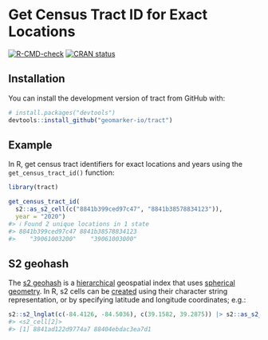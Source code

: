 
<!-- README.md is generated from README.Rmd. Please edit that file -->

# Get Census Tract ID for Exact Locations

<!-- badges: start -->

[![R-CMD-check](https://github.com/geomarker-io/tract/actions/workflows/R-CMD-check.yaml/badge.svg)](https://github.com/geomarker-io/tract/actions/workflows/R-CMD-check.yaml)
[![CRAN
status](https://www.r-pkg.org/badges/version/tract)](https://CRAN.R-project.org/package=tract)
<!-- badges: end -->

## Installation

You can install the development version of tract from GitHub with:

``` r
# install.packages("devtools")
devtools::install_github("geomarker-io/tract")
```

## Example

In R, get census tract identifiers for exact locations and years using
the `get_census_tract_id()` function:

``` r
library(tract)

get_census_tract_id(
  s2::as_s2_cell(c("8841b399ced97c47", "8841b38578834123")), 
  year = "2020")
#> ℹ Found 2 unique locations in 1 state
#> 8841b399ced97c47 8841b38578834123 
#>    "39061003200"    "39061003000"
```

## S2 geohash

The [s2 geohash](https://s2geometry.io/) is a
[hierarchical](https://s2geometry.io/devguide/s2cell_hierarchy.html)
geospatial index that uses [spherical
geometry](https://s2geometry.io/about/overview). In R, s2 cells can be
[created](https://r-spatial.github.io/s2/reference/s2_cell.html#ref-examples)
using their character string representation, or by specifying latitude
and longitude coordinates; e.g.:

``` r
s2::s2_lnglat(c(-84.4126, -84.5036), c(39.1582, 39.2875)) |> s2::as_s2_cell()
#> <s2_cell[2]>
#> [1] 8841ad122d9774a7 88404ebdac3ea7d1
```
